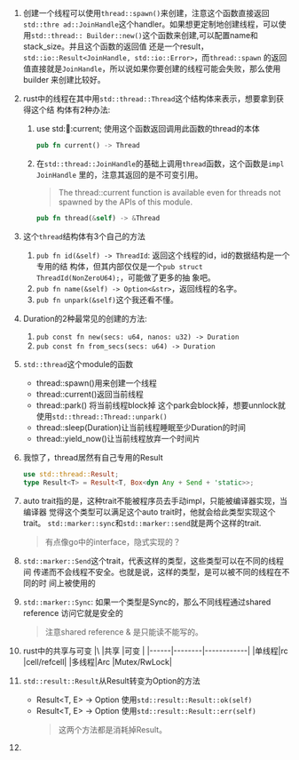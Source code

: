 1. 创建一个线程可以使用`thread::spawn()`来创建，注意这个函数直接返回`std::thre
   ad::JoinHandle`这个handler。如果想更定制地创建线程，可以使用`std::thread::
   Builder::new()`这个函数来创建,可以配置name和stack_size。并且这个函数的返回值
   还是一个result，`std::io::Result<JoinHandle, std::io::Error>`，而`thread::spawn`
   的返回值直接就是`JoinHandle`，所以说如果你要创建的线程可能会失败，那么使用builder
   来创建比较好。

2. rust中的线程在其中用`std::thread::Thread`这个结构体来表示，想要拿到获得这个结
   构体有2种办法:
   1. use std::thread::current; 使用这个函数返回调用此函数的thread的本体
   	  ```rust
      pub fn current() -> Thread
      ```
   2. 在`std::thread::JoinHandle`的基础上调用`thread`函数，这个函数是`impl JoinHandle`
      里的，注意其返回的是不可变引用。
      > The thread::current function is available even for threads not spawned by the APIs of this module.
      ```rust
      pub fn thread(&self) -> &Thread
      ```
3. 这个`thread`结构体有3个自己的方法
   1. `pub fn id(&self) -> ThreadId`: 返回这个线程的id，id的数据结构是一个专用的结
      构体，但其内部仅仅是一个`pub struct ThreadId(NonZeroU64);`，可能做了更多的抽
	  象吧。
   2. `pub fn name(&self) -> Option<&str>`，返回线程的名字。
   3. `pub fn unpark(&self)`这个我还看不懂。

4. Duration的2种最常见的创建的方法:
   1. `pub const fn new(secs: u64, nanos: u32) -> Duration`
   2. `pub const fn from_secs(secs: u64) -> Duration`

5. `std::thread`这个module的函数
    * thread::spawn()用来创建一个线程
	* thread::current()返回当前线程
	* thread::park() 将当前线程block掉  这个park会block掉，想要unnlock就使用`std::thread::Thread::unpark()`
	* thread::sleep(Duration)让当前线程睡眠至少Duration的时间
	* thread::yield_now()让当前线程放弃一个时间片

6. 我惊了，thread居然有自己专用的Result
   ```rust
   use std::thread::Result;
   type Result<T> = Result<T, Box<dyn Any + Send + 'static>>;
   ```
7. auto trait指的是，这种trait不能被程序员去手动impl，只能被编译器实现，当编译器
   觉得这个类型可以满足这个auto trait时，他就会给此类型实现这个trait。
   `std::marker::sync`和`std::marker::send`就是两个这样的trait.
   > 有点像go中的interface，隐式实现的？

8. `std::marker::Send`这个trait，代表这样的类型，这些类型可以在不同的线程间
   传递而不会线程不安全。也就是说，这样的类型，是可以被不同的线程在不同的时
   间上被使用的

9. `std::marker::Sync`: 如果一个类型是Sync的，那么不同线程通过shared reference
   访问它就是安全的

   > 注意shared reference & 是只能读不能写的。


10. rust中的共享与可变
    |\     |共享    |可变        |
	|------|--------|------------|
	|单线程|rc      |cell/refcell|
	|多线程|Arc     |Mutex/RwLock|

11. `std::result::Result`从Result转变为Option的方法
	* Result<T, E> -> Option<T>   使用`std::result::Result::ok(self)`   
	* Result<T, E> -> Option<E>   使用`std::result::Result::err(self)`
	  > 这两个方法都是消耗掉Result。


12. 
